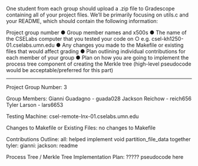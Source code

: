 One student from each group should upload a .zip file to Gradescope containing all of your project files.
We’ll be primarily focusing on utils.c and your README, which should contain the following
information:

Project group number
● Group member names and x500s
● The name of the CSELabs computer that you tested your code on
○ e.g. csel-kh1250-01.cselabs.umn.edu
● Any changes you made to the Makefile or existing files that would affect grading
● Plan outlining individual contributions for each member of your group
● Plan on how you are going to implement the process tree component of creating the Merkle tree
(high-level pseudocode would be acceptable/preferred for this part)


--------------------

Project Group Number:
    3

Group Members:
    Gianni Guadagno - guada028
    Jackson Reichow - reich656
    Tyler Larson - lars6653

Testing Machine:
    csel-remote-lnx-01.cselabs.umn.edu

Changes to Makefile or Existing Files:
    no changes to Makefile

Contributions Outline:
all: helped implement void partition_file_data together
tyler: 
gianni: 
jackson: readme

Process Tree / Merkle Tree Implementation Plan:
    ????? pseudocode here
    
